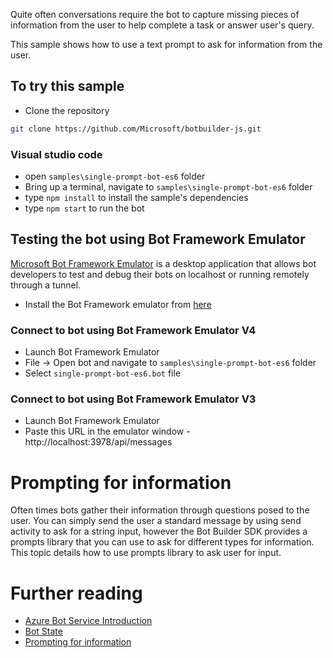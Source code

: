 Quite often conversations require the bot to capture missing pieces of information from the user to help complete a task or answer user's query. 

This sample shows how to use a text prompt to ask for information from the user. 

## To try this sample
- Clone the repository
```bash
git clone https://github.com/Microsoft/botbuilder-js.git
```

### Visual studio code
- open `samples\single-prompt-bot-es6` folder
- Bring up a terminal, navigate to `samples\single-prompt-bot-es6` folder
- type `npm install` to install the sample's dependencies
- type `npm start` to run the bot

## Testing the bot using Bot Framework Emulator
[Microsoft Bot Framework Emulator](https://github.com/microsoft/botframework-emulator) is a desktop application that allows bot developers to test and debug their bots on localhost or running remotely through a tunnel.

- Install the Bot Framework emulator from [here](https://github.com/Microsoft/BotFramework-Emulator/releases)

### Connect to bot using Bot Framework Emulator **V4**
- Launch Bot Framework Emulator
- File -> Open bot and navigate to `samples\single-prompt-bot-es6` folder
- Select `single-prompt-bot-es6.bot` file

### Connect to bot using Bot Framework Emulator **V3**
- Launch Bot Framework Emulator
- Paste this URL in the emulator window - http://localhost:3978/api/messages

# Prompting for information
Often times bots gather their information through questions posed to the user. You can simply send the user a standard message by using send activity to ask for a string input, however the Bot Builder SDK provides a prompts library that you can use to ask for different types for information. This topic details how to use prompts library to ask user for input.

# Further reading

- [Azure Bot Service Introduction](https://docs.microsoft.com/en-us/azure/bot-service/bot-service-overview-introduction?view=azure-bot-service-4.0)
- [Bot State](https://docs.microsoft.com/en-us/azure/bot-service/bot-builder-storage-concept?view=azure-bot-service-4.0)
- [Prompting for information](https://docs.microsoft.com/en-us/azure/bot-service/bot-builder-prompts?view=azure-bot-service-4.0&tabs=jstab)